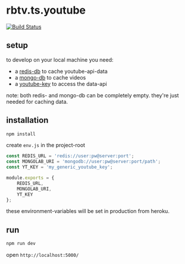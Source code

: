 # rbtv.ts.youtube 

[![Build Status](https://travis-ci.org/misantronic/rbtv.ts.youtube.svg?branch=master)](https://travis-ci.org/misantronic/rbtv.ts.youtube)

## setup

to develop on your local machine you need:
- a [redis-db](https://elements.heroku.com/addons/heroku-redis) to cache youtube-api-data
- a [mongo-db](https://elements.heroku.com/addons/mongolab) to cache videos
- a [youtube-key](https://console.developers.google.com/apis/api/youtube.googleapis.com/overview) to access the data-api

note: both redis- and mongo-db can be completely empty. they're just needed for caching data.

## installation

```js
npm install
```

create `env.js` in the project-root

```js
const REDIS_URL = 'redis://user:pw@server:port';
const MONGOLAB_URI = 'mongodb://user:pw@server:port/path';
const YT_KEY = 'my_generic_youtube_key';

module.exports = {
    REDIS_URL,
    MONGOLAB_URI,
    YT_KEY
};
```

these environment-variables will be set in production from heroku.

## run

```js
npm run dev
```

open `http://localhost:5000/`
